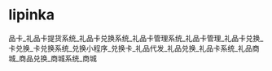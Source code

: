 # lipinka
品卡_礼品卡提货系统_礼品卡兑换系统_礼品卡管理系统_礼品卡管理_礼品卡兑换_卡兑换_卡兑换系统_兑换小程序_兑换卡_礼品代发_礼品兑换_礼品卡系统_礼品商城_商品兑换_商城系统_商城
